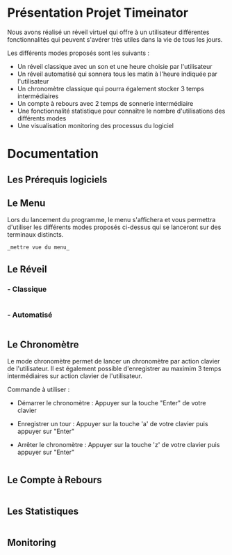 # Présentation Projet Timeinator

Nous avons réalisé un réveil virtuel qui offre à un utilisateur différentes fonctionnalités qui peuvent s'avérer très utiles dans la vie de tous les jours.

Les différents modes proposés sont les suivants : 

  - Un réveil classique avec un son et une heure choisie par l'utilisateur
  - Un réveil automatisé qui sonnera tous les matin à l'heure indiquée par l'utilisateur
  - Un chronomètre classique qui pourra également stocker 3 temps intermédiaires 
  - Un compte à rebours avec 2 temps de sonnerie intermédiaire
  - Une fonctionnalité statistique pour connaître le nombre d'utilisations des différents modes
  - Une visualisation monitoring des processus du logiciel 

# Documentation 

## Les Prérequis logiciels


## Le Menu
Lors du lancement du programme, le menu s'affichera et vous permettra d'utiliser les différents modes proposés ci-dessus qui se lanceront sur des terminaux distincts.

```markdown
_mettre vue du menu_
```

## Le Réveil

### - Classique


```markdown

```

### - Automatisé

```markdown

```

## Le Chronomètre

Le mode chronomètre permet de lancer un chronomètre par action clavier de l'utilisateur. 
Il est également possible d'enregistrer au maximim 3 temps intermédiaires sur action clavier de l'utilisateur. 

Commande à utiliser :

- Démarrer le chronomètre : Appuyer sur la touche "Enter" de votre clavier 

- Enregistrer un tour : Appuyer sur la touche 'a' de votre clavier puis appuyer sur "Enter"

- Arrêter le chronomètre : Appuyer sur la touche 'z' de votre clavier puis appuyer sur "Enter"
```markdown

```

## Le Compte à Rebours

```markdown

```

## Les Statistiques

```markdown

```
## Monitoring

```markdown

```


